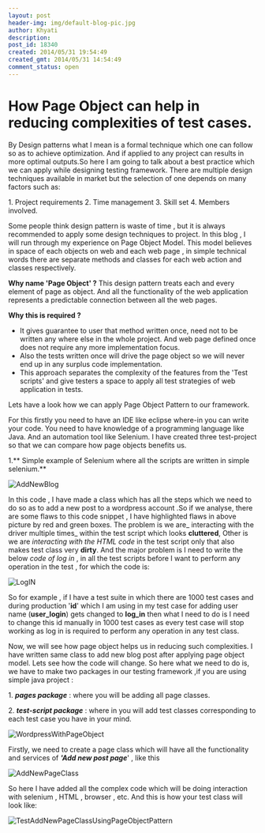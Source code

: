 ```yaml
---
layout: post
header-img: img/default-blog-pic.jpg
author: Khyati
description: 
post_id: 18340
created: 2014/05/31 19:54:49
created_gmt: 2014/05/31 14:54:49
comment_status: open
---
```


# How Page Object can help in reducing complexities of test cases.

By Design patterns what I mean is a formal technique which one can follow so as to achieve optimization. And if applied to any project can results in more optimal outputs.So here I am going to talk about a best practice which we can apply while designing testing framework. There are multiple design techniques available in market but the selection of one depends on many factors such as:

1\. Project requirements 2\. Time management 3\. Skill set 4\. Members involved.

Some people think design pattern is waste of time , but it is always recommended to apply some design techniques to project. In this blog , I will run through my experience on Page Object Model. This model believes in space of each objects on web and each web page , in simple technical words there are separate methods and classes for each web action and classes respectively.

**Why name 'Page Object' ?** This design pattern treats each and every element of page as object. And all the functionality of the web application represents a predictable connection between all the web pages.

**Why this is required ?**

  * It gives guarantee to user that method written once, need not to be written any where else in the whole project. And web page defined once does not require any more implementation focus.
  * Also the tests written once will drive the page object so we will never end up in any surplus code implementation.
  * This approach separates the complexity of the features from the 'Test scripts' and give testers a space to apply all test strategies of web application in tests.

Lets have a look how we can apply Page Object Pattern to our framework.

For this firstly you need to have an IDE like eclipse where-in you can write your code. You need to have knowledge of a programming language like Java. And an automation tool like Selenium. I have created three test-project so that we can compare how page objects benefits us.

1.** Simple example of Selenium where all the scripts are written in simple selenium.**

![AddNewBlog][1]

In this code , I have made a class which has all the steps which we need to do so as to add a new post to a wordpress account .So if we analyse, there are some flaws to this code snippet , I have highlighted flaws in above picture by red and green boxes. The problem is we are_ interacting with the driver multiple times_ within the test script which looks **cluttered**, Other is we are _interacting with the HTML code_ in the test script only that also makes test class very **dirty**. And the major problem is I need to write the below _code of log in_ , in all the test scripts before I want to perform any operation in the test , for which the code is:

![LogIN][2]

So for example , if I have a test suite in which there are 1000 test cases and during production '**id**' which I am using in my test case for adding user name (**user_login**) gets changed to **log_in** then what I need to do is I need to change this id manually in 1000 test cases as every test case will stop working as log in is required to perform any operation in any test class.

Now, we will see how page object helps us in reducing such complexities. I have written same class to add new blog post after applying page object model. Lets see how the code will change. So here what we need to do is, we have to make two packages in our testing framework ,if you are using simple java project :

1\. _**pages package**_ : where you will be adding all page classes.

2\. _**test-script package**_ : where in you will add test classes corresponding to each test case you have in your mind.

![WordpressWithPageObject][3]

Firstly, we need to create a page class which will have all the functionality and services of _**'Add new post page**_' , like this

![AddNewPageClass][4]

So here I have added all the complex code which will be doing interaction with selenium , HTML , browser , etc. And this is how your test class will look like:

![TestAddNewPageClassUsingPageObjectPattern][5]

   [1]: http://xebee.xebia.in/wp-content/uploads/2014/05/AddNewBlog-300x134.png
   [2]: http://xebee.xebia.in/wp-content/uploads/2014/05/LogIN-300x86.png
   [3]: http://xebee.xebia.in/wp-content/uploads/2014/05/WordpressWithPageObject-238x300.png
   [4]: http://xebee.xebia.in/wp-content/uploads/2014/05/AddNewPageClass-300x137.png
   [5]: http://xebee.xebia.in/wp-content/uploads/2014/05/TestAddNewPageClassUsingPageObjectPattern-300x59.png
